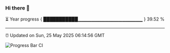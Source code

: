### Hi there 👋

⏳ Year progress { ███████████▁▁▁▁▁▁▁▁▁▁▁▁▁▁▁▁▁▁▁ } 39.52 %

---

⏰ Updated on Sun, 25 May 2025 06:14:56 GMT

![Progress Bar CI](https://github.com/Shyam-Makwana/GitHub-Actions-Demo/workflows/Progress%20Bar%20CI/badge.svg)
